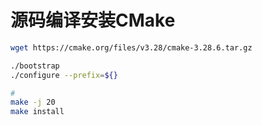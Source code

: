 # 源码编译安装CMake

``` bash
wget https://cmake.org/files/v3.28/cmake-3.28.6.tar.gz

./bootstrap
./configure --prefix=${}

#
make -j 20
make install
```
